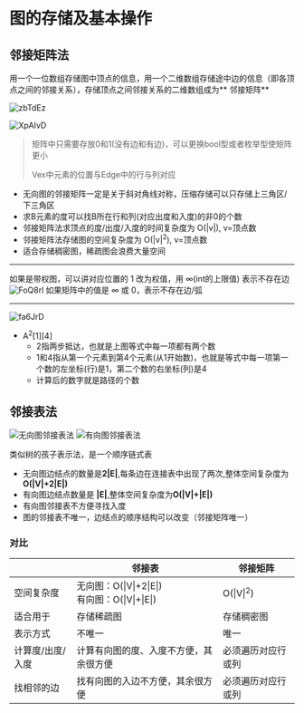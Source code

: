 # 图的存储及基本操作

## 邻接矩阵法

用一个一位数组存储图中顶点的信息，用一个二维数组存储途中边的信息（即各顶点之间的邻接关系），存储顶点之间邻接关系的二维数组成为**
邻接矩阵**

![zbTdEz](https://cdn.staticaly.com/gh/tippye/PicCloud@master/uPic/2022/11/20/zbTdEz.png)

![XpAIvD](https://cdn.staticaly.com/gh/tippye/PicCloud@master/uPic/2022/11/20/XpAIvD.png)

> 矩阵中只需要存放0和1(没有边和有边)，可以更换bool型或者枚举型使矩阵更小
>
> Vex中元素的位置与Edge中的行与列对应

- 无向图的邻接矩阵一定是关于斜对角线对称，压缩存储可以只存储上三角区/下三角区
- 求B元素的度可以找B所在行和列(对应出度和入度)的非0的个数
- 邻接矩阵法求顶点的度/出度/入度的时间复杂度为 O(|v|), v=顶点数
- 邻接矩阵法存储图的空间复杂度为 O(|v|<sup>2</sup>), v=顶点数
- 适合存储稠密图，稀疏图会浪费大量空间

----

如果是带权图，可以讲对应位置的 1 改为权值，用 ∞(int的上限值) 表示不存在边
![FoQ8rl](https://cdn.staticaly.com/gh/tippye/PicCloud@master/uPic/2022/11/20/FoQ8rl.png)
如果矩阵中的值是 ∞ 或 0，表示不存在边/弧

----

![fa6JrD](https://cdn.staticaly.com/gh/tippye/PicCloud@master/uPic/2022/11/20/fa6JrD.png)

- A<sup>2</sup>[1][4]
  - 2指两步抵达，也就是上图等式中每一项都有两个数
  - 1和4指从第一个元素到第4个元素(从1开始数)，也就是等式中每一项第一个数的左坐标(行)是1，第二个数的右坐标(列)是4
  - 计算后的数字就是路径的个数

## 邻接表法

![无向图邻接表法](https://cdn.staticaly.com/gh/tippye/PicCloud@master/uPic/2022/11/23/wTvFOk.png)
![有向图邻接表法](https://cdn.staticaly.com/gh/tippye/PicCloud@master/uPic/2022/11/23/1fwLP2.png)

类似树的孩子表示法，是一个顺序链式表

- 无向图边结点的数量是**2|E|**,每条边在连接表中出现了两次,整体空间复杂度为**O(|V|+2|E|)**
- 有向图边结点数量是 **|E|**,整体空间复杂度为**O(|V|+|E|)**
- 有向图邻接表不方便寻找入度
- 图的邻接表不唯一，边结点的顺序结构可以改变（邻接矩阵唯一）

### 对比

|                | 邻接表                                                                          | 邻接矩阵               |
|----------------|------------------------------------------------------------------------------|--------------------|
| 空间复杂度          | 无向图：O(&#124;V&#124;+2&#124;E&#124;)<br />有向图：O(&#124;V&#124;+&#124;E&#124;)  | O(&#124;V&#124;<sup>2</sup>) |
| 适合用于           | 存储稀疏图                                                                        | 存储稠密图 |
| 表示方式           | 不唯一                                                                          | 唯一 |
| 计算度/出度/入度      | 计算有向图的度、入度不方便，其余很方便                                                          | 必须遍历对应行或列 |
| 找相邻的边          | 找有向图的入边不方便，其余很方便                                                             | 必须遍历对应行或列 |
